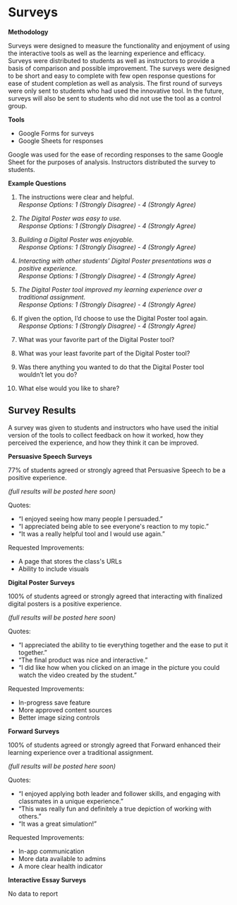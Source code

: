 
# Surveys

 **Methodology**

Surveys were designed to measure the functionality and enjoyment of using the interactive tools as well as the learning experience and efficacy. Surveys were distributed to students as well as instructors to provide a basis of comparison and possible improvement. The surveys were designed to be short and easy to complete with few open response questions for ease of student completion as well as analysis. The first round of surveys were only sent to students who had used the innovative tool. In the future, surveys will also be sent to students who did not use the tool as a control group.

**Tools**

* Google Forms for surveys
* Google Sheets for responses

Google was used for the ease of recording responses to the same Google Sheet for the purposes of analysis. Instructors distributed the survey to students.

**Example Questions**

1. The instructions were clear and helpful.<br />
*Response Options: 1 (Strongly Disagree) - 4 (Strongly Agree)*

1. *The Digital Poster was easy to use.* <br />
*Response Options: 1 (Strongly Disagree) - 4 (Strongly Agree)*

1. *Building a Digital Poster was enjoyable.* <br />
*Response Options: 1 (Strongly Disagree) - 4 (Strongly Agree)*

1. *Interacting with other students’ Digital Poster presentations was a positive experience.*<br />
*Response Options: 1 (Strongly Disagree) - 4 (Strongly Agree)*

1. *The Digital Poster tool improved my learning experience over a traditional assignment.*<br />
*Response Options: 1 (Strongly Disagree) - 4 (Strongly Agree)*

1. If given the option, I’d choose to use the Digital Poster tool again.<br />
*Response Options: 1 (Strongly Disagree) - 4 (Strongly Agree)*

1. What was your favorite part of the Digital Poster tool?

1. What was your least favorite part of the Digital Poster tool?

1. Was there anything you wanted to do that the Digital Poster tool wouldn’t let you do?

1. What else would you like to share?

## Survey Results

A survey was given to students and instructors who have used the initial version of the tools to collect feedback on how it worked, how they perceived the experience, and how they think it can be improved.

**Persuasive Speech Surveys**

77% of students agreed or strongly agreed that Persuasive Speech to be a positive experience.

*(full results will be posted here soon)*

Quotes:

* “I enjoyed seeing how many people I persuaded.”
* “I appreciated being able to see everyone's reaction to my topic.”
* “It was a really helpful tool and I would use again.”

Requested Improvements:

* A page that stores the class's URLs
* Ability to include visuals

**Digital Poster Surveys**

100% of students agreed or strongly agreed that interacting with finalized digital posters is a positive experience.

*(full results will be posted here soon)*

Quotes:

* “I appreciated the ability to tie everything together and the ease to put it together.”
* “The final product was nice and interactive.”
* “I did like how when you clicked on an image in the picture you could watch the video created by the student.”

Requested Improvements:

* In-progress save feature
* More approved content sources
* Better image sizing controls

**Forward Surveys**

100% of students agreed or strongly agreed that Forward enhanced their learning experience over a traditional assignment.

*(full results will be posted here soon)*

Quotes:

* “I enjoyed applying both leader and follower skills, and engaging with classmates in a unique experience.”
* “This was really fun and definitely a true depiction of working with others.”
* “It was a great simulation!”

Requested Improvements:

* In-app communication
* More data available to admins
* A more clear health indicator

**Interactive Essay Surveys**

No data to report
